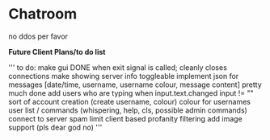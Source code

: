 # Chatroom

no ddos per favor


**Future Client Plans/to do list**

'''
to do:
make gui DONE
when exit signal is called; cleanly closes connections
make showing server info toggleable
implement json for messages [date/time, username, username colour, message content] pretty much done
add users who are typing when input.text.changed input != ""
sort of account creation (create username, colour)
colour for usernames
user list
/ commands (whispering, help, cls, possible admin commands)
connect to server
spam limit
client based profanity filtering
add image support (pls dear god no)
'''
